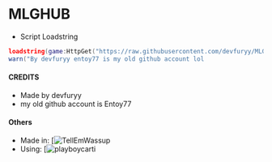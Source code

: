 # MLGHUB
- Script Loadstring
```lua
loadstring(game:HttpGet("https://raw.githubusercontent.com/devfuryy/MLGHUB/main/load.lua", true))()
warn("By devfuryy entoy77 is my old github account lol
```
#### CREDITS

- Made by devfuryy
- my old github account is Entoy77

#### Others
- Made in:
[![TellEmWassup](https://img.shields.io/badge/Visual_Studio-5C2D91?style=for-the-badge&logo=visual%20studio&logoColor=white)
- Using:
[![playboycarti](https://img.shields.io/badge/Lua-2C2D72?style=for-the-badge&logo=lua&logoColor=white)


